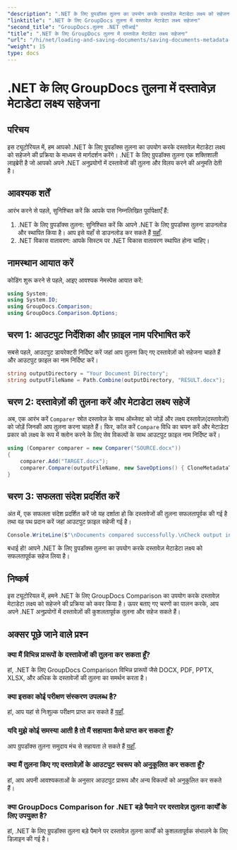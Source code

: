 ```yaml
---
"description": ".NET के लिए ग्रुपडॉक्स तुलना का उपयोग करके दस्तावेज़ मेटाडेटा लक्ष्य को सहेजना सीखें। अपने .NET अनुप्रयोगों में कुशल दस्तावेज़ तुलना के लिए आसान कदम।"
"linktitle": ".NET के लिए GroupDocs तुलना में दस्तावेज़ मेटाडेटा लक्ष्य सहेजना"
"second_title": "GroupDocs.तुलना .NET एपीआई"
"title": ".NET के लिए GroupDocs तुलना में दस्तावेज़ मेटाडेटा लक्ष्य सहेजना"
"url": "/hi/net/loading-and-saving-documents/saving-documents-metadata-target/"
"weight": 15
type: docs
---
```

# .NET के लिए GroupDocs तुलना में दस्तावेज़ मेटाडेटा लक्ष्य सहेजना

## परिचय
इस ट्यूटोरियल में, हम आपको .NET के लिए ग्रुपडॉक्स तुलना का उपयोग करके दस्तावेज़ मेटाडेटा लक्ष्य को सहेजने की प्रक्रिया के माध्यम से मार्गदर्शन करेंगे। .NET के लिए ग्रुपडॉक्स तुलना एक शक्तिशाली लाइब्रेरी है जो आपको अपने .NET अनुप्रयोगों में दस्तावेजों की तुलना और विलय करने की अनुमति देती है।
## आवश्यक शर्तें
आरंभ करने से पहले, सुनिश्चित करें कि आपके पास निम्नलिखित पूर्वापेक्षाएँ हैं:
1. .NET के लिए ग्रुपडॉक्स तुलना: सुनिश्चित करें कि आपने .NET के लिए ग्रुपडॉक्स तुलना डाउनलोड और स्थापित किया है। आप इसे यहाँ से डाउनलोड कर सकते हैं [यहाँ](https://releases.groupdocs.com/comparison/net/).
2. .NET विकास वातावरण: आपके सिस्टम पर .NET विकास वातावरण स्थापित होना चाहिए।

## नामस्थान आयात करें
कोडिंग शुरू करने से पहले, आइए आवश्यक नेमस्पेस आयात करें:
```csharp
using System;
using System.IO;
using GroupDocs.Comparison;
using GroupDocs.Comparison.Options;
```
## चरण 1: आउटपुट निर्देशिका और फ़ाइल नाम परिभाषित करें
सबसे पहले, आउटपुट डायरेक्टरी निर्दिष्ट करें जहां आप तुलना किए गए दस्तावेज़ों को सहेजना चाहते हैं और आउटपुट फ़ाइल का नाम निर्दिष्ट करें।
```csharp
string outputDirectory = "Your Document Directory";
string outputFileName = Path.Combine(outputDirectory, "RESULT.docx");
```
## चरण 2: दस्तावेज़ों की तुलना करें और मेटाडेटा लक्ष्य सहेजें
अब, एक आरंभ करें `Comparer` स्रोत दस्तावेज़ के साथ ऑब्जेक्ट को जोड़ें और लक्ष्य दस्तावेज़(दस्तावेज़ों) को जोड़ें जिनकी आप तुलना करना चाहते हैं। फिर, कॉल करें `Compare` विधि का चयन करें और मेटाडेटा प्रकार को लक्ष्य के रूप में क्लोन करने के लिए सेव विकल्पों के साथ आउटपुट फ़ाइल नाम निर्दिष्ट करें।
```csharp
using (Comparer comparer = new Comparer("SOURCE.docx"))
{
    comparer.Add("TARGET.docx");
    comparer.Compare(outputFileName, new SaveOptions() { CloneMetadataType = MetadataType.Target });
}
```
## चरण 3: सफलता संदेश प्रदर्शित करें
अंत में, एक सफलता संदेश प्रदर्शित करें जो यह दर्शाता हो कि दस्तावेजों की तुलना सफलतापूर्वक की गई है तथा वह पथ प्रदान करें जहां आउटपुट फ़ाइल सहेजी गई है।
```csharp
Console.WriteLine($"\nDocuments compared successfully.\nCheck output in {outputDirectory}.");
```
बधाई हो! आपने .NET के लिए ग्रुपडॉक्स तुलना का उपयोग करके दस्तावेज़ मेटाडेटा लक्ष्य को सफलतापूर्वक सहेज लिया है।

## निष्कर्ष
इस ट्यूटोरियल में, हमने .NET के लिए GroupDocs Comparison का उपयोग करके दस्तावेज़ मेटाडेटा लक्ष्य को सहेजने की प्रक्रिया को कवर किया है। ऊपर बताए गए चरणों का पालन करके, आप अपने .NET अनुप्रयोगों में दस्तावेज़ों की कुशलतापूर्वक तुलना और सहेज सकते हैं।
## अक्सर पूछे जाने वाले प्रश्न
### क्या मैं विभिन्न प्रारूपों के दस्तावेजों की तुलना कर सकता हूँ?
हां, .NET के लिए GroupDocs Comparison विभिन्न प्रारूपों जैसे DOCX, PDF, PPTX, XLSX, और अधिक के दस्तावेजों की तुलना का समर्थन करता है।
### क्या इसका कोई परीक्षण संस्करण उपलब्ध है?
हां, आप यहां से निःशुल्क परीक्षण प्राप्त कर सकते हैं [यहाँ](https://releases.groupdocs.com/).
### यदि मुझे कोई समस्या आती है तो मैं सहायता कैसे प्राप्त कर सकता हूँ?
आप ग्रुपडॉक्स तुलना समुदाय मंच से सहायता ले सकते हैं [यहाँ](https://forum.groupdocs.com/c/comparison/12).
### क्या मैं तुलना किए गए दस्तावेज़ों के आउटपुट स्वरूप को अनुकूलित कर सकता हूँ?
हां, आप अपनी आवश्यकताओं के अनुसार आउटपुट प्रारूप और अन्य विकल्पों को अनुकूलित कर सकते हैं।
### क्या GroupDocs Comparison for .NET बड़े पैमाने पर दस्तावेज़ तुलना कार्यों के लिए उपयुक्त है?
हां, .NET के लिए ग्रुपडॉक्स तुलना बड़े पैमाने पर दस्तावेज़ तुलना कार्यों को कुशलतापूर्वक संभालने के लिए डिज़ाइन की गई है।
